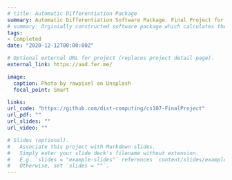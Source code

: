 ```yaml
---
# title: Automatic Differentiation Package
summary: Automatic Differentiation Software Package. Final Project for Systems Development for Computational Science at Harvard. 2020.
# summary: Orginially constructed software package which calculates the derivatives and roots of all fuctions for n-dimensional equations and vector-valued funtions
tags:
- Completed
date: "2020-12-12T00:00:00Z"

# Optional external URL for project (replaces project detail page).
external_link: https://aad.fer.me/

image:
  caption: Photo by rawpixel on Unsplash
  focal_point: Smart

links:
url_code: "https://github.com/dist-computing/cs107-FinalProject"
url_pdf: ""
url_slides: ""
url_video: ""

# Slides (optional).
#   Associate this project with Markdown slides.
#   Simply enter your slide deck's filename without extension.
#   E.g. `slides = "example-slides"` references `content/slides/example-slides.md`.
#   Otherwise, set `slides = ""`.
---
```

